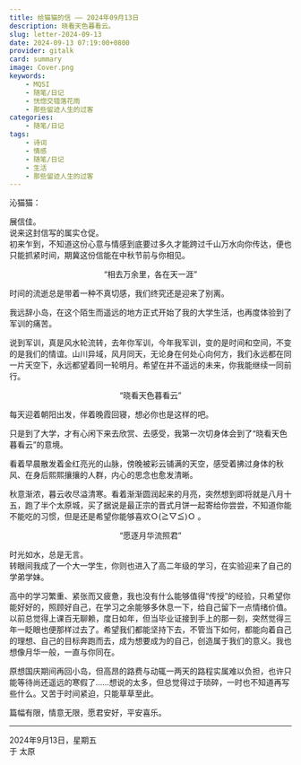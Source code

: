 ```yaml
---
title: 给猫猫的信 —— 2024年09月13日
description: 晓看天色暮看云。
slug: letter-2024-09-13
date: 2024-09-13 07:19:00+0800
provider: gitalk
card: summary
image: Cover.png
keywords:
    - MQSI
    - 随笔/日记
    - 恍惚交错落花雨
    - 那些留迹人生的过客
categories:
    - 随笔/日记
tags:
    - 诗词
    - 情感
    - 随笔/日记
    - 生活
    - 那些留迹人生的过客
---
```


沁猫猫：  

展信佳。  
说来这封信写的属实仓促。  
初来乍到，不知道这份心意与情感到底要过多久才能跨过千山万水向你传达，便也只能抓紧时间，期冀这份信能在中秋节前与你相见。  

<center>“相去万余里，各在天一涯”</center>  

时间的流逝总是带着一种不真切感，我们终究还是迎来了别离。  

我远辞小岛，在这个陌生而遥远的地方正式开始了我的大学生活，也再度体验到了军训的痛苦。  

说到军训，真是风水轮流转，去年你军训，今年我军训，变的是时间和空间，不变的是我们的情谊。山川异域，风月同天，无论身在何处心向何方，我们永远都在同一片天空下，永远都望着同一轮明月。希望在并不遥远的未来，你我能继续一同前行。  

<center>“晓看天色暮看云”</center>  

每天迎着朝阳出发，伴着晚霞回寝，想必你也是这样的吧。  

只是到了大学，才有心闲下来去欣赏、去感受，我第一次切身体会到了“晓看天色暮看云”的意境。  

看着早晨散发着金红亮光的山脉，傍晚被彩云铺满的天空，感受着拂过身体的秋风、在身后熙熙攘攘的人群，内心的思念也愈发清晰。  

秋意渐浓，暮云收尽溢清寒。看着渐渐圆润起来的月亮，突然想到即将就是八月十五，跑了半个太原城，买了据说是最正宗的晋式月饼一起寄给你尝尝，不知道你能不能吃的习惯，但是还是希望你能够喜欢Ｏ(≧▽≦)Ｏ 。  

<center>“愿逐月华流照君”</center>  

时光如水，总是无言。  
转眼间我成了一个大一学生，你则也进入了高二年级的学习，在实验迎来了自己的学弟学妹。  

高中的学习繁重、紧张而又疲惫，我也没有什么能够值得“传授”的经验，只希望你能好好的，照顾好自己，在学习之余能够多休息一下，给自己留下一点情绪价值。以前总觉得上课百无聊赖，度日如年，但当毕业证接到手上的那一刻，突然觉得三年一眨眼也便那样过去了。希望我们都能坚持下去，不管当下如何，都能向着自己的理想、自己的目标奔跑而去，成为想要成为的自己，创造属于我们的意义。我也想像月华一般，一直与你同在。  

原想国庆期间再回小岛，但高昂的路费与动辄一两天的路程实属难以负担，也许只能等待尚还遥远的寒假了……想说的太多，但总觉得过于琐碎，一时也不知道再写些什么。又苦于时间紧迫，只能草草至此。  

篇幅有限，情意无限，愿君安好，平安喜乐。  

**********

2024年9月13日，星期五  
于 太原  